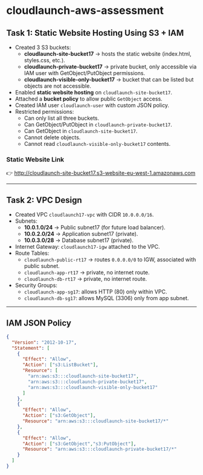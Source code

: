 # cloudlaunch-aws-assessment

## Task 1: Static Website Hosting Using S3 + IAM
- Created 3 S3 buckets:
  - **cloudlaunch-site-bucket17** → hosts the static website (index.html, styles.css, etc.).
  - **cloudlaunch-private-bucket17** → private bucket, only accessible via IAM user with GetObject/PutObject permissions.
  - **cloudlaunch-visible-only-bucket17** → bucket that can be listed but objects are not accessible.
- Enabled **static website hosting** on `cloudlaunch-site-bucket17`.
- Attached a **bucket policy** to allow public `GetObject` access.
- Created IAM user `cloudlaunch-user` with custom JSON policy.
- Restricted permissions:
  - Can only list all three buckets.
  - Can GetObject/PutObject in `cloudlaunch-private-bucket17`.
  - Can GetObject in `cloudlaunch-site-bucket17`.
  - Cannot delete objects.
  - Cannot read `cloudlaunch-visible-only-bucket17` contents.

### Static Website Link
👉 http://cloudlaunch-site-bucket17.s3-website-eu-west-1.amazonaws.com 

---

## Task 2: VPC Design
- Created VPC `cloudlaunch17-vpc` with CIDR `10.0.0.0/16`.
- Subnets:
  - **10.0.1.0/24** → Public subnet17 (for future load balancer).
  - **10.0.2.0/24** → Application subnet17 (private).
  - **10.0.3.0/28** → Database subnet17 (private).
- Internet Gateway: `cloudlaunch17-igw` attached to the VPC.
- Route Tables:
  - `cloudlaunch-public-rt17` → routes `0.0.0.0/0` to IGW, associated with public subnet.
  - `cloudlaunch-app-rt17` → private, no internet route.
  - `cloudlaunch-db-rt17` → private, no internet route.
- Security Groups:
  - `cloudlaunch-app-sg17`: allows HTTP (80) only within VPC.
  - `cloudlaunch-db-sg17`: allows MySQL (3306) only from app subnet.

---

## IAM JSON Policy
```json
{
  "Version": "2012-10-17",
  "Statement": [
    {
      "Effect": "Allow",
      "Action": ["s3:ListBucket"],
      "Resource": [
        "arn:aws:s3:::cloudlaunch-site-bucket17",
        "arn:aws:s3:::cloudlaunch-private-bucket17",
        "arn:aws:s3:::cloudlaunch-visible-only-bucket17"
      ]
    },
    {
      "Effect": "Allow",
      "Action": ["s3:GetObject"],
      "Resource": "arn:aws:s3:::cloudlaunch-site-bucket17/*"
    },
    {
      "Effect": "Allow",
      "Action": ["s3:GetObject","s3:PutObject"],
      "Resource": "arn:aws:s3:::cloudlaunch-private-bucket17/*"
    }
  ]
}
